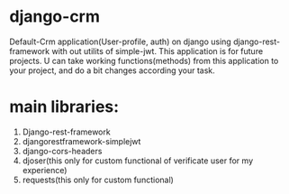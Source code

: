 # django-crm
Default-Crm application(User-profile, auth) on django using django-rest-framework with out utilits of simple-jwt.
This application is for future projects. U can take working functions(methods) from this application to your project, 
and do a bit changes according your task.

# main libraries:
1) Django-rest-framework
2) djangorestframework-simplejwt
3) django-cors-headers
4) djoser(this only for custom functional of verificate user for my experience)
5) requests(this only for custom functional)
